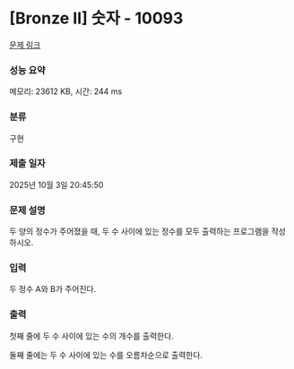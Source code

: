 # [Bronze II] 숫자 - 10093 

[문제 링크](https://www.acmicpc.net/problem/10093) 

### 성능 요약

메모리: 23612 KB, 시간: 244 ms

### 분류

구현

### 제출 일자

2025년 10월 3일 20:45:50

### 문제 설명

<p style="user-select: auto !important;">두 양의 정수가 주어졌을 때, 두 수 사이에 있는 정수를 모두 출력하는 프로그램을 작성하시오.</p>

### 입력 

 <p style="user-select: auto !important;">두 정수 A와 B가 주어진다.</p>

### 출력 

 <p style="user-select: auto !important;">첫째 줄에 두 수 사이에 있는 수의 개수를 출력한다.</p>

<p style="user-select: auto !important;">둘째 줄에는 두 수 사이에 있는 수를 오름차순으로 출력한다.</p>

